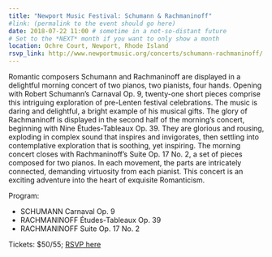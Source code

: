 ```yaml
---
title: "Newport Music Festival: Schumann & Rachmaninoff"
#link: (permalink to the event should go here)
date: 2018-07-22 11:00 # sometime in a not-so-distant future
# Set to the *NEXT* month if you want to only show a month
location: Ochre Court, Newport, Rhode Island
rsvp_link: http://www.newportmusic.org/concerts/schumann-rachmaninoff/
---
```


Romantic composers Schumann and Rachmaninoff are displayed in a delightful morning concert of two pianos, two pianists, four hands. Opening with Robert Schumann’s Carnaval Op. 9, twenty-one short pieces comprise this intriguing exploration of pre-Lenten festival celebrations. The music is daring and delightful, a bright example of his musical gifts. The glory of Rachmaninoff is displayed in the second half of the morning’s concert, beginning with Nine Études-Tableaux Op. 39. They are glorious and rousing, exploding in complex sound that inspires and invigorates, then settling into contemplative exploration that is soothing, yet inspiring. The morning concert closes with Rachmaninoff’s Suite Op. 17 No. 2, a set of pieces composed for two pianos. In each movement, the parts are intricately connected, demanding virtuosity from each pianist. This concert is an exciting adventure into the heart of exquisite Romanticism.

Program:

- SCHUMANN Carnaval Op. 9
- RACHMANINOFF Études-Tableaux Op. 39
- RACHMANINOFF Suite Op. 17 No. 2

Tickets: $50/55; [RSVP here]({{page.rsvp_link}})
